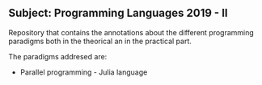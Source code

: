 ## Subject: Programming Languages 2019 - II

Repository that contains the annotations about the different programming
paradigms both in the theorical an in the practical part.


The paradigms addresed are:
* Parallel programming - Julia language
